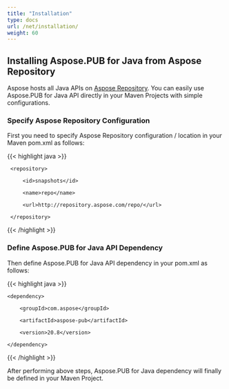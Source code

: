 ```yaml
---
title: "Installation"
type: docs
url: /net/installation/
weight: 60
---
```


## **Installing Aspose.PUB for Java from Aspose Repository**
Aspose hosts all Java APIs on [Aspose Repository](https://repository.aspose.com/webapp/#/artifacts/browse/tree/General/repo/com/aspose/). You can easily use Aspose.PUB for Java API directly in your Maven Projects with simple configurations.
### **Specify Aspose Repository Configuration**
First you need to specify Aspose Repository configuration / location in your Maven pom.xml as follows:

{{< highlight java >}}

 <repositories>

     <repository>

         <id>snapshots</id>

         <name>repo</name>

         <url>http://repository.aspose.com/repo/</url>

     </repository>

</repositories>

{{< /highlight >}}
### **Define Aspose.PUB for Java API Dependency**
Then define Aspose.PUB for Java API dependency in your pom.xml as follows:

{{< highlight java >}}

 <dependencies>

    <dependency>

        <groupId>com.aspose</groupId>

        <artifactId>aspose-pub</artifactId>

        <version>20.8</version>

    </dependency>

</dependencies>

{{< /highlight >}}

After performing above steps, Aspose.PUB for Java dependency will finally be defined in your Maven Project.
